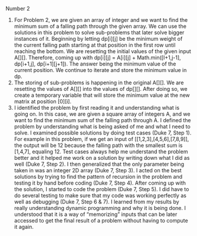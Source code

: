 Number 2
1.	For Problem 2, we are given an array of integer and we want to find the minimum sum of a falling path through the given array. We can use the solutions in this problem to solve sub-problems that later solve bigger instances of it. Beginning by letting dp[i][j] be the minimum weight of the current falling path starting at that position in the first row until reaching the bottom. We are resetting the initial values of the given input A[][]. Therefore, coming up with dp[i][j] = A[i][j] + Math.min([I+1,j-1], dp[i+1,j], dp[i+1][j+1]). The answer being the minimum value of the current position. We continue to iterate and store the minimum value in dp. 
2.	The storing of sub-problems is happening in the original A[][]. We are resetting the values of A[][] into the values of dp[][]. After doing so, we create a temporary variable that will store the minimum value at the new matrix at position [0][i].
3.	I identified the problem by first reading it and understanding what is going on. In this case, we are given a square array of integers A, and we want to find the minimum sum of the falling path through A. I defined the problem by understanding what is being asked of me and what I need to solve. I examined possible solutions by doing test cases (Duke 7, Step 1). For example in this problem, if we get an input of [[1,2,3],[4,5,6],[7,8,9]], the output will be 12 because the falling path with the smallest sum is [1,4,7], equaling 12. Test cases always help me understand the problem better and it helped me work on a solution by writing down what I did as well (Duke 7, Step 2). I then generalized that the only parameter being taken in was an integer 2D array (Duke 7, Step 3). I acted on the best solutions by trying to find the pattern of recursion in the problem and testing it by hand before coding (Duke 7, Step 4). After coming up with the solution, I started to code the problem (Duke 7, Step 5). I did have to do several testing to make sure that my code was working perfectly as well as debugging (Duke 7, Step 6 & 7). I learned from my results by really understanding dynamic programming and why it is being done. I understood that it is a way of “memorizing” inputs that can be later accessed to get the final result of a problem without having to compute it again. 
